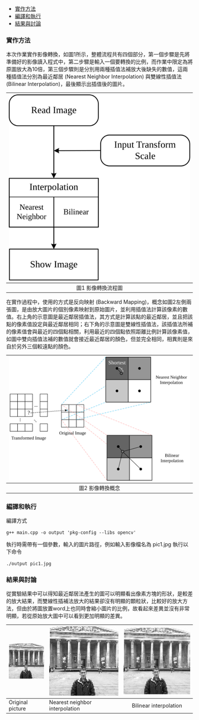 - [實作方法](#實作方法)
- [編譯和執行](#編譯和執行)
- [結果與討論](#結果與討論)

### 實作方法
本次作業實作影像轉換，如圖1所示，整體流程共有四個部分，第一個步驟是先將準備好的影像讀入程式中，第二步驟是輸入一個要轉換的比例，而作業中限定為將原圖放大為10倍，第三個步驟則是分別用兩種插值法補放大後缺失的數值，這兩種插值法分別為最近鄰居 (Nearest Neighbor Interpolation) 與雙線性插值法 (Bilinear Interpolation)，最後顯示出插值後的圖片。

|![](https://github.com/vkmouse/Homework_DIP/blob/master/figure/HW1-4.svg)|
|:---:|
| 圖1 影像轉換流程圖 |

在實作過程中，使用的方式是反向映射 (Backward Mapping)，概念如圖2左側兩張圖，是由放大圖片的個別像素映射到原始圖片，並利用插值法計算該像素的數值。右上角的示意圖是最近鄰居插值法，其方式是計算該點的最近鄰居，並且把該點的像素值設定與最近鄰居相同；右下角的示意圖是雙線性插值法，該插值法所補的像素值會與最近的四個點相關，利用最近的四個點依照距離比例計算該像素值，如圖中雙向插值法補的數值就會接近最近鄰居的顏色，但並完全相同，相異則是來自於另外三個較遠點的顏色。

|![](https://github.com/vkmouse/Homework_DIP/blob/master/figure/HW1-5.svg)|
|:---:|
| 圖2 影像轉換概念 |

### 編譯和執行
編譯方式

	g++ main.cpp -o output 'pkg-config --libs opencv'
	
執行時需帶有一個參數，輸入的圖片路徑，例如輸入影像檔名為 pic1.jpg 執行以下命令

	./output pic1.jpg

### 結果與討論

從實驗結果中可以得知最近鄰居法產生的圖可以明顯看出像素方塊的形狀，是較差的放大結果，而雙線性插補法放大的結果卻沒有明顯的顆粒狀，比較好的放大方法，但由於將圖放置word上也同時會縮小圖片的比例，故看起來差異並沒有非常明顯，若從原始放大圖中可以看到更加明顯的差異。

|![](https://github.com/vkmouse/Homework_DIP/blob/master/figure/HW1-1.jpg)|![](https://github.com/vkmouse/Homework_DIP/blob/master/figure/HW1-2.jpg)|![](https://github.com/vkmouse/Homework_DIP/blob/master/figure/HW1-3.jpg)|
|---|---|:---:|
| Original picture | Nearest neighbor interpolation | Bilinear interpolation |